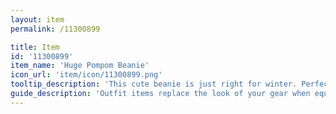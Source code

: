 ```yaml
---
layout: item
permalink: /11300899

title: Item
id: '11300899'
item_name: 'Huge Pompom Beanie'
icon_url: 'item/icon/11300899.png'
tooltip_description: 'This cute beanie is just right for winter. Perfect for the pompom lovers out there. '
guide_description: 'Outfit items replace the look of your gear when equipped.'
---
```

